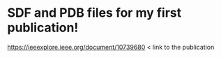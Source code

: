 # SDF and PDB files for my first publication!
https://ieeexplore.ieee.org/document/10739680 < link to the publication
